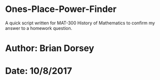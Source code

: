 # Ones-Place-Power-Finder
A quick script written for MAT-300 History of Mathematics to confirm my answer to a homework question.
# Author: Brian Dorsey
# Date: 10/8/2017
